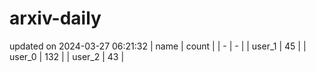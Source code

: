 # arxiv-daily
updated on 2024-03-27 06:21:32
| name | count |
| - | - |
| user_1 | 45 |
| user_0 | 132 |
| user_2 | 43 |
